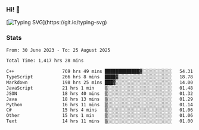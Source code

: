 ### Hi!  👋

[![Typing SVG](https://readme-typing-svg.herokuapp.com?font=Fira+Code&pause=1000&width=435&lines=Hello!+I'm+Texiwustion.)](https://git.io/typing-svg)

### Stats

<!--START_SECTION:waka-->

```txt
From: 30 June 2023 - To: 25 August 2025

Total Time: 1,417 hrs 28 mins

C++                  769 hrs 49 mins █████████████▓░░░░░░░░░░░   54.31 %
TypeScript           266 hrs 8 mins  ████▓░░░░░░░░░░░░░░░░░░░░   18.78 %
Markdown             198 hrs 25 mins ███▓░░░░░░░░░░░░░░░░░░░░░   14.00 %
JavaScript           21 hrs 1 min    ▒░░░░░░░░░░░░░░░░░░░░░░░░   01.48 %
JSON                 18 hrs 40 mins  ▒░░░░░░░░░░░░░░░░░░░░░░░░   01.32 %
Java                 18 hrs 13 mins  ▒░░░░░░░░░░░░░░░░░░░░░░░░   01.29 %
Python               16 hrs 11 mins  ▒░░░░░░░░░░░░░░░░░░░░░░░░   01.14 %
C#                   15 hrs 4 mins   ▒░░░░░░░░░░░░░░░░░░░░░░░░   01.06 %
Other                15 hrs 1 min    ▒░░░░░░░░░░░░░░░░░░░░░░░░   01.06 %
Text                 14 hrs 11 mins  ▒░░░░░░░░░░░░░░░░░░░░░░░░   01.00 %
```

<!--END_SECTION:waka-->
